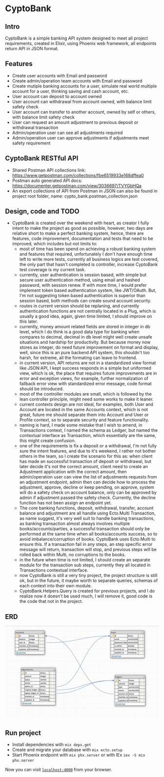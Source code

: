 # CyptoBank

## Intro
CyptoBank is a simple banking API system designed to meet all project requirements,
created in Elixir, using Phoenix web framework, all endpoints return API in JSON
format.

## Features
  * Create user accounts with Email and password
  * Create admin/operation team accounts with Email and password
  * Create mutiple banking accounts for a user, simulate real world multiple
    account for a user, thinking saving and cash account, etc.
  * User account can deposit to account owned
  * User account can withdrawal from account owned, with balance limit safety check
  * User account can transfer to another account, owned by self or others, with
    balance limit safety check
  * User can request an amount adjustment to previous deposit or withdrawal transaction
  * Admin/operation user can see all adjustments required
  * Admin/operation user can approve adjustments if adjustments meet safety
    requirement

## CyptoBank RESTful API
  * Shared Postman API collections link: https://www.getpostman.com/collections/fbe6519933e168dffea0
  * Postman auto generated API docs: https://documenter.getpostman.com/view/3036697/TVYGbHQa
  * An export collections of API from Postman in JSON can also be found in
    project root folder, name: cypto_bank.postman_collection.json

## Design, code and TODO
  * CyptoBank is created over the weekend with heart, as creator I fully intent
    to make the project as good as possible, however, two days are relative
    short to make a perfect banking system, hence, there are features, code
    improvement, documentation and tests that need to be improved, which
    includes but not limits to:
    - most of time has been spend on achieving a robust banking system and
      features that required, unfortunately I don't have enough time left to
      write more tests, currently all business logics are test covered, the only
      part that hasn't completed is controller, increase CyptoBank test coverage
      is my current task.
    - currently, user authentication is session based, with simple but secure user
      authentication method, using email and hashed password, with session
      renew. If with more time, I would prefer implement token based
      authentication system, like JWT/OAuth. But, I'm not suggesting token based
      authentication is superior than session based, both methods can create
      sound account security.
    - routes in current version should be replaning, and currently
      authentication functions are not centrally located in a Plug, which is
      usually a good idea, again, given time limited, I should improve on this
      later.
    - currently, money amount related fields are stored in integer in db level, which I do
      think is a good data type for banking when compares to decimal, decimal in
      db level might well create unsafe situations and hardship for
      productivity. But because money now stores as integer, do need future
      improvement on format and display, well, since this is an pure backend API
      system, this shouldn't too harsh, for extreme, all the formating can leave
      to frontend.
    - in current version, API returns are not in a standardized view format like
      JSON:API, I kept success responds in a simple but uniformed view, which is
      ok, the place that requires future improvements are in error and exception
      views, for example, further normalization of fallback error view with
      standardized error message, code format should be introduced.
    - most of the controller modules are small, which is followed by the lean
      controller principle, might need some works to make it leaner.
    - current contexts design are not ideal, for examples, both User and Account
      are located in the same Accounts context, which is not great, future me
      should separate them into Account and User or Profile context, so to
      separate security and feature functionality.
    - naming is hard, I made some mistake that I wish to amend, in Transactions
      context, I named the schema as Ledger, but named the contextual interface
      as Transaction, which essentially are the same, this might create
      confusion.
    - one of the requirements is fix a deposit or a withdrawal, I'm not fully
      sure the intent features, and due to it's
      weekend, I rather not bother others in the team, so I create the scenario
      for this as: when client has made an successful transaction of deposit or
      withdrawal, but later decide it's not the correct amount, client need to
      create an Adjustment application with the correct amount, then
      admin/operation user can view the list of adjustments requests from an
      adjustment endpoint, admin then can decide how to process the adjustment,
      approve, decline or keep pending, on approve, system will do a safety
      check on account balance, only can be approved by admin if adjustment
      passed the safety check. Currently, the decline function has not been
      assign an endpoint yet.
    - The core banking functions, deposit, withdrawal, transfer, account
      balance and adjustment are all handle using Ecto.Multi Transaction, as
      name suggest, it's very well suit to handle banking transactions, as
      banking transaction almost always involves multiple
      books/accounts/parties, a successful transaction should only be performed
      at the same time when all books/accounts success, so to avoid imbalance/corruption of
      books. CyptoBank uses Ecto.Multi to ensure this. If a transaction fail in
      any steps, an step specific error message will return, transaction will
      stop, and previous steps will be rolled back within Multi, no corruptions
      to the books.
    - in the future when time is not limited, I should create an separate module
      for the transaction sub steps, currently they all located in Transactions
      contextual interface.
    - now CyptoBank is still a very tiny project, the project structure is still
      ok, but in the future, it maybe worth to separate queries, schemas of each
      context into their own module.
    - CyptoBank.Helpers.Query is created for previous projects, and I do realize
      now it doesn't be used much, I will remove it, good code is the code that
      not in the project.

## ERD
  ![CyptoBank ERD](./cypto_bank_erd.png)

## Run project
  * Install dependencies with `mix deps.get`
  * Create and migrate your database with `mix ecto.setup`
  * Start Phoenix endpoint with `mix phx.server` or with IEx `iex -S mix phx.server`

Now you can visit [`localhost:4000`](http://localhost:4000) from your browser.


